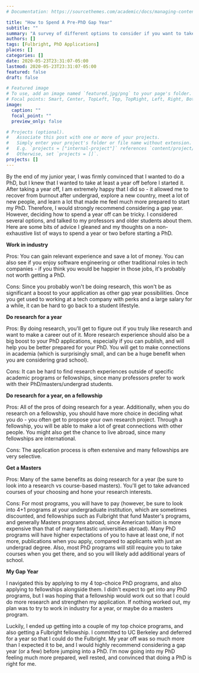 ```yaml
---
# Documentation: https://sourcethemes.com/academic/docs/managing-content/

title: "How to Spend A Pre-PhD Gap Year"
subtitle: ""
summary: "A survey of different options to consider if you want to take time off between undergrad and your PhD"
authors: []
tags: [Fulbright, PhD Applications]
places: []
categories: []
date: 2020-05-23T23:31:07-05:00
lastmod: 2020-05-23T23:31:07-05:00
featured: false
draft: false

# Featured image
# To use, add an image named `featured.jpg/png` to your page's folder.
# Focal points: Smart, Center, TopLeft, Top, TopRight, Left, Right, BottomLeft, Bottom, BottomRight.
image:
  caption: ""
  focal_point: ""
  preview_only: false

# Projects (optional).
#   Associate this post with one or more of your projects.
#   Simply enter your project's folder or file name without extension.
#   E.g. `projects = ["internal-project"]` references `content/project/deep-learning/index.md`.
#   Otherwise, set `projects = []`.
projects: []
---
```

By the end of my junior year, I was firmly convinced that I wanted to do a PhD, but I knew that I wanted to take at least a year off before I started it. After taking a year off, I am extremely happy that I did so  - it allowed me to recover from burnout after undergrad, explore a new country, meet a lot of new people, and learn a lot that made me feel much more prepared to start my PhD. Therefore, I would strongly recommend considering a gap year. However, deciding how to spend a year off can be tricky. I considered several options, and talked to my professors and older students about them. Here are some bits of advice I gleaned and my thoughts on a non-exhaustive list of ways to spend a year or two before starting a PhD. 

**Work in industry**

Pros: You can gain relevant experience and save a lot of money. You can also see if you enjoy software engineering or other traditional roles in tech companies - if you think you would be happier in those jobs, it's probably not worth getting a PhD.

Cons: Since you probably won't be doing research, this won't be as significant a boost to your application as other gap year possibilities. Once you get used to working at a tech company with perks and a large salary for a while, it can be hard to go back to a student lifestyle.

**Do research for a year**

Pros: By doing research, you'll get to figure out if you truly like research and want to make a career out of it. More research experience should also be a big boost to your PhD applications, especially if you can publish, and will help you be better prepared for your PhD. You will get to make connections in academia (which is surprisingly small, and can be a huge benefit when you are considering grad school). 

Cons: It can be hard to find research experiences outside of specific academic programs or fellowships, since many professors prefer to work with their PhD/masters/undergrad students.

**Do research for a year, on a fellowship** 

Pros: All of the pros of doing research for a year. Additionally, when you do research on a fellowship, you should have more choice in deciding what you do - you often get to propose your own research project. Through a fellowship, you will be able to make a lot of great connections with other people. You might also get the chance to live abroad, since many fellowships are international. 

Cons: The application process is often extensive and many fellowships are very selective. 

**Get a Masters** 

Pros: Many of the same benefits as doing research for a year (be sure to look into a research vs course-based masters). You'll get to take advanced courses of your choosing and hone your research interests.

Cons: For most programs, you will have to pay (however, be sure to look into 4+1 programs at your undergraduate institution, which are sometimes discounted, and fellowships such as Fulbright that fund Master's programs, and generally Masters programs abroad, since American tuition is more expensive than that of many fantastic universities abroad). Many PhD programs will have higher expectations of you to have at least one, if not more, publications when you apply, compared to applicants with just an undergrad degree. Also, most PhD programs will still require you to take courses when you get there, and so you will likely add additional years of school. 

 **My Gap Year**
 
I navigated this by applying to my 4 top-choice PhD programs, and also applying to fellowships alongside them. I didn't expect to get into any PhD programs, but I was hoping that a fellowship would work out so that I could do more research and strengthen my application. If nothing worked out, my plan was to try to work in industry for a year, or maybe do a masters program. 

Luckily, I ended up getting into a couple of my top choice programs, and also getting a Fulbright fellowship. I committed to UC Berkeley and deferred for a year so that I could do the Fulbright. My year off was so much more than I expected it to be, and I would highly recommend considering a gap year (or a few) before jumping into a PhD. I'm now going into my PhD feeling much more prepared, well rested, and convinced that doing a PhD is right for me.